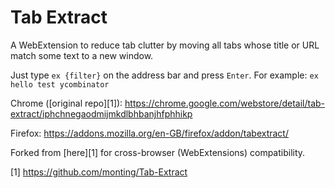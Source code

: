 Tab Extract
==========

A WebExtension to reduce tab clutter by moving all tabs whose title or URL match some text to a new window.

Just type `ex {filter}` on the address bar and press `Enter`. For example: `ex hello test ycombinator`

Chrome ([original repo][1]): https://chrome.google.com/webstore/detail/tab-extract/iphchnegaodmijmkdlbhbanjhfphhikp

Firefox: https://addons.mozilla.org/en-GB/firefox/addon/tabextract/

Forked from [here][1] for cross-browser (WebExtensions) compatibility.

[1] https://github.com/monting/Tab-Extract
